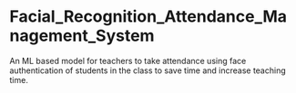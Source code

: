 # Facial_Recognition_Attendance_Management_System
An ML based model for teachers to take attendance using face authentication of students in the class to save time and increase teaching time.
